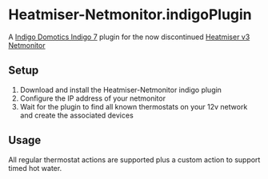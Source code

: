 Heatmiser-Netmonitor.indigoPlugin
=================================

A [Indigo Domotics Indigo 7](http://www.indigodomo.com) plugin for the now discontinued [Heatmiser v3 Netmonitor](https://www.heatmiser.com/en/download/69/network-products/4368/heatmiser-netmonitor-installv3.pdf)

Setup
-----

1. Download and install the Heatmiser-Netmonitor indigo plugin
2. Configure the IP address of your netmonitor
3. Wait for the plugin to find all known thermostats on your 12v network and create the associated devices

Usage
-----

All regular thermostat actions are supported plus a custom action to support timed hot water.
